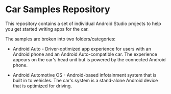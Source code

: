 Car Samples Repository
==================

This repository contains a set of individual Android Studio projects to help you get started
writing apps for the car.

The samples are broken into two folders/categories:
- Android Auto - Driver-optimized app experience for users with an Android phone and an
Android Auto-compatible car. The experience appears on the car's head unit but is powered
by the connected Android phone.

- Android Automotive OS - Android-based infotainment system that is built in to vehicles.
The car's system is a stand-alone Android device that is optimized for driving. 

